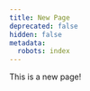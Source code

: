 ```yaml
---
title: New Page
deprecated: false
hidden: false
metadata:
  robots: index
---
```

This is a new page!
